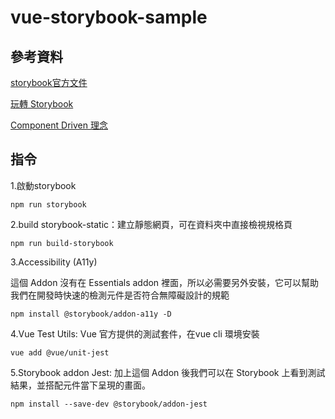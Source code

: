 # vue-storybook-sample


## 參考資料

[storybook官方文件](https://storybook.js.org/docs/vue/get-started/install)

[玩轉 Storybook](https://ithelp.ithome.com.tw/articles/10237430)

[Component Driven 理念](https://www.componentdriven.org/)


## 指令

1.啟動storybook

```
npm run storybook
```

2.build storybook-static：建立靜態網頁，可在資料夾中直接檢視規格頁 

```
npm run build-storybook
```

3.Accessibility (A11y)

這個 Addon 沒有在 Essentials addon 裡面，所以必需要另外安裝，它可以幫助我們在開發時快速的檢測元件是否符合無障礙設計的規範

```
npm install @storybook/addon-a11y -D
```

4.Vue Test Utils: Vue 官方提供的測試套件，在vue cli 環境安裝
```
vue add @vue/unit-jest
```

5.Storybook addon Jest: 加上這個 Addon 後我們可以在 Storybook 上看到測試結果，並搭配元件當下呈現的畫面。
```
npm install --save-dev @storybook/addon-jest
```
